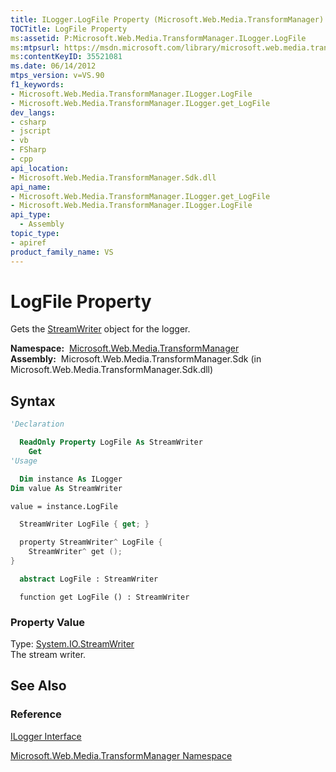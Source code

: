 ```yaml
---
title: ILogger.LogFile Property (Microsoft.Web.Media.TransformManager)
TOCTitle: LogFile Property
ms:assetid: P:Microsoft.Web.Media.TransformManager.ILogger.LogFile
ms:mtpsurl: https://msdn.microsoft.com/library/microsoft.web.media.transformmanager.ilogger.logfile(v=VS.90)
ms:contentKeyID: 35521081
ms.date: 06/14/2012
mtps_version: v=VS.90
f1_keywords:
- Microsoft.Web.Media.TransformManager.ILogger.LogFile
- Microsoft.Web.Media.TransformManager.ILogger.get_LogFile
dev_langs:
- csharp
- jscript
- vb
- FSharp
- cpp
api_location:
- Microsoft.Web.Media.TransformManager.Sdk.dll
api_name:
- Microsoft.Web.Media.TransformManager.ILogger.get_LogFile
- Microsoft.Web.Media.TransformManager.ILogger.LogFile
api_type:
  - Assembly
topic_type:
- apiref
product_family_name: VS
---
```


# LogFile Property

Gets the [StreamWriter](https://msdn.microsoft.com/library/3ssew6tk) object for the logger.

**Namespace:**  [Microsoft.Web.Media.TransformManager](microsoft-web-media-transformmanager-namespace.md)  
**Assembly:**  Microsoft.Web.Media.TransformManager.Sdk (in Microsoft.Web.Media.TransformManager.Sdk.dll)

## Syntax

```vb
'Declaration

  ReadOnly Property LogFile As StreamWriter
    Get
'Usage

  Dim instance As ILogger
Dim value As StreamWriter

value = instance.LogFile
```

```csharp
  StreamWriter LogFile { get; }
```

```cpp
  property StreamWriter^ LogFile {
    StreamWriter^ get ();
}
```

``` fsharp
  abstract LogFile : StreamWriter
```

```jscript
  function get LogFile () : StreamWriter
```

### Property Value

Type: [System.IO.StreamWriter](https://msdn.microsoft.com/library/3ssew6tk)  
The stream writer.  

## See Also

### Reference

[ILogger Interface](ilogger-interface-microsoft-web-media-transformmanager.md)

[Microsoft.Web.Media.TransformManager Namespace](microsoft-web-media-transformmanager-namespace.md)
